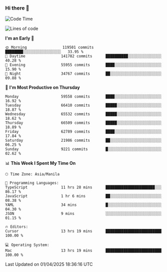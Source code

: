 ### Hi there 👋

<!--START_SECTION:waka-->
![Code Time](http://img.shields.io/badge/Code%20Time-5%2C973%20hrs%2046%20mins-blue)

![Lines of code](https://img.shields.io/badge/From%20Hello%20World%20I%27ve%20Written-127.8%20million%20lines%20of%20code-blue)

**I'm an Early 🐤** 

```text
🌞 Morning                119501 commits      ████████░░░░░░░░░░░░░░░░░   33.95 % 
🌆 Daytime                141782 commits      ██████████░░░░░░░░░░░░░░░   40.28 % 
🌃 Evening                55955 commits       ████░░░░░░░░░░░░░░░░░░░░░   15.90 % 
🌙 Night                  34767 commits       ██░░░░░░░░░░░░░░░░░░░░░░░   09.88 % 
```
📅 **I'm Most Productive on Thursday** 

```text
Monday                   59558 commits       ████░░░░░░░░░░░░░░░░░░░░░   16.92 % 
Tuesday                  66410 commits       █████░░░░░░░░░░░░░░░░░░░░   18.87 % 
Wednesday                65532 commits       █████░░░░░░░░░░░░░░░░░░░░   18.62 % 
Thursday                 66509 commits       █████░░░░░░░░░░░░░░░░░░░░   18.89 % 
Friday                   62789 commits       ████░░░░░░░░░░░░░░░░░░░░░   17.84 % 
Saturday                 21986 commits       ██░░░░░░░░░░░░░░░░░░░░░░░   06.25 % 
Sunday                   9221 commits        █░░░░░░░░░░░░░░░░░░░░░░░░   02.62 % 
```


📊 **This Week I Spent My Time On** 

```text
🕑︎ Time Zone: Asia/Manila

💬 Programming Languages: 
TypeScript               11 hrs 28 mins      ██████████████████████░░░   86.17 % 
JavaScript               1 hr 6 mins         ██░░░░░░░░░░░░░░░░░░░░░░░   08.38 % 
YAML                     34 mins             █░░░░░░░░░░░░░░░░░░░░░░░░   04.30 % 
JSON                     9 mins              ░░░░░░░░░░░░░░░░░░░░░░░░░   01.15 % 

🔥 Editors: 
Cursor                   13 hrs 19 mins      █████████████████████████   100.00 % 

💻 Operating System: 
Mac                      13 hrs 19 mins      █████████████████████████   100.00 % 
```


 Last Updated on 01/04/2025 18:36:16 UTC
<!--END_SECTION:waka-->


<!--
**rad182/rad182** is a ✨ _special_ ✨ repository because its `README.md` (this file) appears on your GitHub profile.

Here are some ideas to get you started:

- 🔭 I’m currently working on ...
- 🌱 I’m currently learning ...
- 👯 I’m looking to collaborate on ...
- 🤔 I’m looking for help with ...
- 💬 Ask me about ...
- 📫 How to reach me: ...
- 😄 Pronouns: ...
- ⚡ Fun fact: ...
-->
